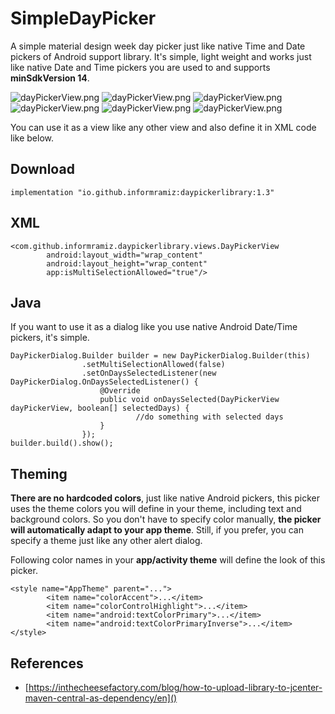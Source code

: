 # SimpleDayPicker
A simple material design week day picker just like native Time and Date pickers of Android support library. It's simple, light weight and works just like native Date and Time pickers you are used to and supports **minSdkVersion 14**.

![dayPickerView.png](demo-images/s3.png) ![dayPickerView.png](demo-images/s4.png) ![dayPickerView.png](demo-images/s1.png) ![dayPickerView.png](demo-images/s2.png) ![dayPickerView.png](demo-images/s5.png) ![dayPickerView.png](demo-images/s6.png)


You can use it as a view like any other view and also define it in XML code like below.

## Download

```
implementation "io.github.informramiz:daypickerlibrary:1.3"
```

## XML

```
<com.github.informramiz.daypickerlibrary.views.DayPickerView
        android:layout_width="wrap_content"
        android:layout_height="wrap_content"
        app:isMultiSelectionAllowed="true"/>
```

## Java
If you want to use it as a dialog like you use native Android Date/Time pickers, it's simple.

```
DayPickerDialog.Builder builder = new DayPickerDialog.Builder(this)
                .setMultiSelectionAllowed(false)
                .setOnDaysSelectedListener(new DayPickerDialog.OnDaysSelectedListener() {
                    @Override
                    public void onDaysSelected(DayPickerView dayPickerView, boolean[] selectedDays) {
							//do something with selected days
                    }
                });
builder.build().show();
```

## Theming 

**There are no hardcoded colors**, just like native Android pickers, this picker uses the theme colors you will define in your theme, including text and background colors. So you don't have to specify color manually, **the picker will automatically adapt to your app theme**. Still, if you prefer, you can specify a theme just like any other alert dialog.

Following color names in your **app/activity theme** will define the look of this picker.

```
<style name="AppTheme" parent="...">
        <item name="colorAccent">...</item>
        <item name="colorControlHighlight">...</item>
        <item name="android:textColorPrimary">...</item>
        <item name="android:textColorPrimaryInverse">...</item>
</style>
``` 

## References
- [https://inthecheesefactory.com/blog/how-to-upload-library-to-jcenter-maven-central-as-dependency/en]()